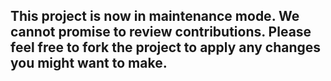 ## This project is now in maintenance mode. We cannot promise to review contributions. Please feel free to fork the project to apply any changes you might want to make.

